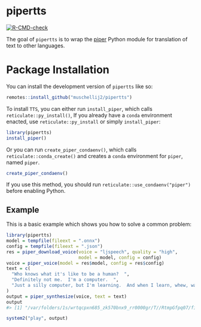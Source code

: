 
<!-- README.md is generated from README.Rmd. Please edit that file -->

# pipertts

<!-- badges: start -->

[![R-CMD-check](https://github.com/muschellij2/pipertts/actions/workflows/R-CMD-check.yaml/badge.svg)](https://github.com/muschellij2/pipertts/actions/workflows/R-CMD-check.yaml)
<!-- badges: end -->

The goal of `pipertts` is to wrap the
[piper](https://github.com/rhasspy/piper) Python module for translation
of text to other languages.

# Package Installation

You can install the development version of `pipertts` like so:

``` r
remotes::install_github("muschellij2/pipertts")
```

To install `TTS`, you can either run `install_piper`, which calls
`reticulate::py_install()`, If you already have a `conda` environment
enacted, use `reticulate::py_install` or simply `install_piper`:

``` r
library(pipertts)
install_piper()
```

Or you can run `create_piper_condaenv()`, which calls
`reticulate::conda_create()` and creates a `conda` environment for
`piper`, named `piper`.

``` r
create_piper_condaenv()
```

If you use this method, you should run
`reticulate::use_condaenv("piper")` before enabling Python.

## Example

This is a basic example which shows you how to solve a common problem:

``` r
library(pipertts)
model = tempfile(fileext = ".onnx")
config = tempfile(fileext = ".json")
res = piper_download_voice(voice = "ljspeech", quality = "high",
                           model = model, config = config)
voice = piper_voice(model = res$model, config = res$config)
text = c(
  "Who knows what it's like to be a human?  ", 
  "Definitely not me.  I'm a computer.  ", 
  "Just a silly computer, but I'm learning.  And when I learn, whew, watch out."
)
output = piper_synthesize(voice, text = text)
output
#> [1] "/var/folders/1s/wrtqcpxn685_zk570bnx9_rr0000gr/T//RtmpGfpq07/file1367625970c92.wav"
```

``` r
system2("play", output)
```
